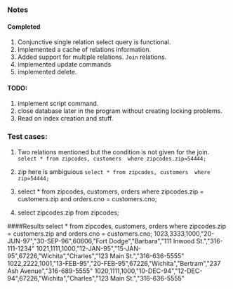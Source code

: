 ### Notes

#### Completed
1. Conjunctive single relation select query is functional.
2. Implemented a cache of relations information.
3. Added support for multiple relations. `Join` relations.
4. implemented update commands
5. implemented delete.

#### TODO:
1. implement script command.
2. close database later in the program without creating locking problems.
3. Read on index creation and stuff.


### Test cases:
1. Two relations mentioned but the condition is not given for the join.
`select * from zipcodes, customers  where zipcodes.zip=54444;`

2. zip here is ambiguious
`select * from zipcodes, customers  where zip=54444;`

3. select * from zipcodes, customers, orders where zipcodes.zip = customers.zip and orders.cno = customers.cno;

4. select zipcodes.zip from zipcodes;




####Results
select * from zipcodes, customers, orders where zipcodes.zip = customers.zip and orders.cno = customers.cno;
1023,3333,1000,"20-JUN-97","30-SEP-96",60606,"Fort Dodge","Barbara","111 Inwood St.","316-111-1234"
1021,1111,1000,"12-JAN-95","15-JAN-95",67226,"Wichita","Charles","123 Main St.","316-636-5555"
1022,2222,1001,"13-FEB-95","20-FEB-95",67226,"Wichita","Bertram","237 Ash Avenue","316-689-5555"
1020,1111,1000,"10-DEC-94","12-DEC-94",67226,"Wichita","Charles","123 Main St.","316-636-5555"





